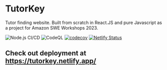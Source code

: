 # TutorKey
Tutor finding website. Built from scratch in React.JS and pure Javascript as a project for Amazon SWE Workshops 2023.

![Node.js CI/CD](https://github.com/1ahmadbassam/tutorkey/actions/workflows/node.js.yml/badge.svg)
![CodeQL](https://github.com/1ahmadbassam/tutorkey/actions/workflows/codeql.yml/badge.svg)
[![codecov](https://codecov.io/gh/1ahmadbassam/tutorkey/branch/master/graph/badge.svg)](https://codecov.io/gh/1ahmadbassam/tutorkey)
[![Netlify Status](https://api.netlify.com/api/v1/badges/3150ec81-fb7c-40d7-8154-6662653f075f/deploy-status)](https://app.netlify.com/sites/tutorkey/deploys)

## Check out deployment at https://tutorkey.netlify.app/
